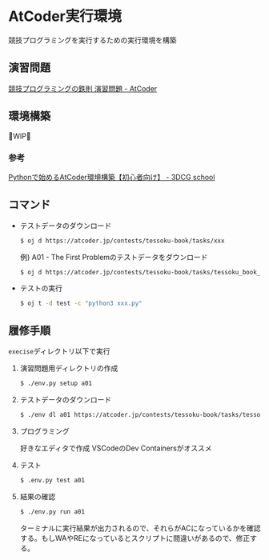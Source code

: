 # AtCoder実行環境

競技プログラミングを実行するための実行環境を構築

## 演習問題

[競技プログラミングの鉄則 演習問題 - AtCoder](https://atcoder.jp/contests/tessoku-book/tasks/)

## 環境構築

🚧WIP🚧

### 参考

[Pythonで始めるAtCoder環境構築【初心者向け】 - 3DCG school](https://3dcg-school.pro/python-atcoder-develop-environment/)

## コマンド

- テストデータのダウンロード
    ```bash
    $ oj d https://atcoder.jp/contests/tessoku-book/tasks/xxx
    ```

    例) A01 - The First Problemのテストデータをダウンロード
    ```bash
    $ oj d https://atcoder.jp/contests/tessoku-book/tasks/tessoku_book_a
    ```

- テストの実行
    ```bash
    $ oj t -d test -c "python3 xxx.py"
    ```

## 履修手順

`execise`ディレクトリ以下で実行

1. 演習問題用ディレクトリの作成

    ```bash
    $ ./env.py setup a01
    ```

2. テストデータのダウンロード

    ```bash
    $ ./env dl a01 https://atcoder.jp/contests/tessoku-book/tasks/tessoku_book_a
    ```

3. プログラミング

    好きなエディタで作成 VSCodeのDev Containersがオススメ

4. テスト

    ```bash
    $ .env.py test a01
    ```

5. 結果の確認

    ```bash
    $ ./env.py run a01
    ```
    ターミナルに実行結果が出力されるので、それらがACになっているかを確認する。もしWAやREになっているとスクリプトに間違いがあるので、修正する。
